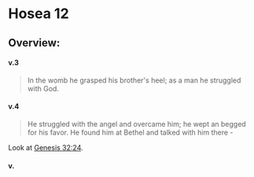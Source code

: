 # Hosea 12

## Overview:



#### v.3
>In the womb he grasped his brother's heel; as a man he struggled with God.

#### v.4
>He struggled with the angel and overcame him; he wept an begged for his favor. He found him at Bethel and talked with him there -

Look at [Genesis 32:24](Genesis32#v.24).
#### v.
>

